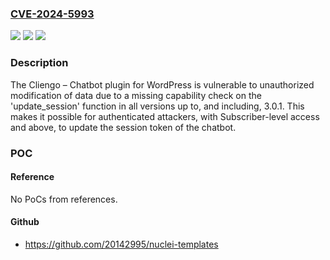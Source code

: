 ### [CVE-2024-5993](https://cve.mitre.org/cgi-bin/cvename.cgi?name=CVE-2024-5993)
![](https://img.shields.io/static/v1?label=Product&message=Cliengo%20%E2%80%93%20Chatbot&color=blue)
![](https://img.shields.io/static/v1?label=Version&message=*%3C%3D%203.0.1%20&color=brighgreen)
![](https://img.shields.io/static/v1?label=Vulnerability&message=CWE-862%20Missing%20Authorization&color=brighgreen)

### Description

The Cliengo – Chatbot plugin for WordPress is vulnerable to unauthorized modification of data due to a missing capability check on the 'update_session' function in all versions up to, and including, 3.0.1. This makes it possible for authenticated attackers, with Subscriber-level access and above, to update the session token of the chatbot.

### POC

#### Reference
No PoCs from references.

#### Github
- https://github.com/20142995/nuclei-templates

